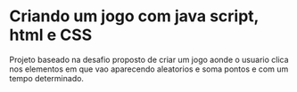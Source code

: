 # Criando um jogo com java script, html e CSS

Projeto baseado na desafio proposto de criar um jogo aonde o usuario clica nos elementos em que vao aparecendo aleatorios e soma pontos e com um tempo determinado. 




